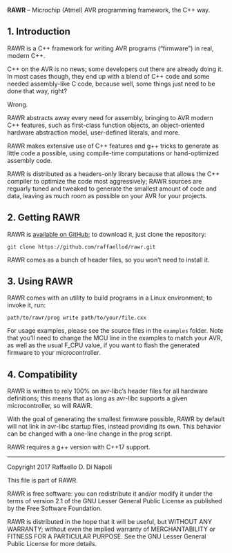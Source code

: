 **RAWR** – Microchip (Atmel) AVR programming framework, the C++ way.

## 1. Introduction

RAWR is a C++ framework for writing AVR programs (“firmware”) in real, modern C++.

C++ on the AVR is no news; some developers out there are already doing it. In most cases though, they end up
with a blend of C++ code and some needed assembly-like C code, because well, some things just need to be done
that way, right?

Wrong.

RAWR abstracts away every need for assembly, bringing to AVR modern C++ features, such as first-class function
objects, an object-oriented hardware abstraction model, user-defined literals, and more.

RAWR makes extensive use of C++ features and g++ tricks to generate as little code a possible, using
compile-time computations or hand-optimized assembly code.

RAWR is distributed as a headers-only library because that allows the C++ compiler to optimize the code most
aggressively; RAWR sources are reguarly tuned and tweaked to generate the smallest amount of code and data,
leaving as much room as possible on your AVR for your projects.


## 2. Getting RAWR

RAWR is [available on GitHub](https://github.com/raffaellod/rawr); to download it, just clone the
repository:

```
git clone https://github.com/raffaellod/rawr.git
```

RAWR comes as a bunch of header files, so you won’t need to install it.


## 3. Using RAWR

RAWR comes with an utility to build programs in a Linux environment; to invoke it, run:

```
path/to/rawr/prog write path/to/your/file.cxx
```

For usage examples, please see the source files in the `examples` folder. Note that you’ll need to change the
MCU line in the examples to match your AVR, as well as the usual F_CPU value, if you want to flash the
generated firmware to your microcontroller.


## 4. Compatibility

RAWR is written to rely 100% on avr-libc’s header files for all hardware definitions; this means that as long
as avr-libc supports a given microcontroller, so will RAWR.

With the goal of generating the smallest firmware possible, RAWR by default will not link in avr-libc startup
files, instead providing its own. This behavior can be changed with a one-line change in the prog script.

RAWR requires a g++ version with C++17 support.




--------------------------------------------------------------------------------------------------------------
Copyright 2017 Raffaello D. Di Napoli

This file is part of RAWR.

RAWR is free software: you can redistribute it and/or modify it under the terms of version 2.1 of the GNU
Lesser General Public License as published by the Free Software Foundation.

RAWR is distributed in the hope that it will be useful, but WITHOUT ANY WARRANTY; without even the implied
warranty of MERCHANTABILITY or FITNESS FOR A PARTICULAR PURPOSE. See the GNU Lesser General Public License for
more details.
